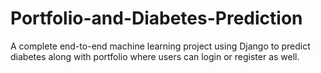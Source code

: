 # Portfolio-and-Diabetes-Prediction
A complete end-to-end machine learning project using Django to predict diabetes along with portfolio where users can login or register as well.

